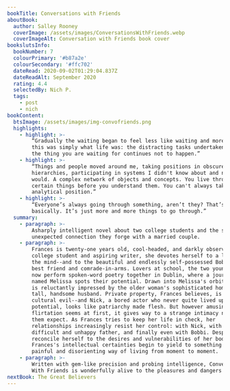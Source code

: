 ```yaml
---
bookTitle: Conversations with Friends
aboutBook:
  author: Salley Rooney
  coverImage: /assets/images/ConversationsWithFriends.webp
  coverImageAlt: Conversation with Friends book cover
bookslutsInfo:
  bookNumber: 7
  colourPrimary: '#b87a2e'
  colourSecondary: '#ffc702'
  dateRead: 2020-09-02T01:29:04.837Z
  dateReadAlt: September 2020
  rating: 4.4
  selectedBy: Nich P.
  tags:
    - post
    - nich
bookContent:
  btsImage: /assets/images/img-convofriends.png
  highlights:
    - highlight: >-
        “Gradually the waiting began to feel less like waiting and more like
        this was simply what life was: the distracting tasks undertaken while
        the thing you are waiting for continues not to happen.”
    - highlight: >-
        “Things and people moved around me, taking positions in obscure
        hierarchies, participating in systems I didn't know about and never
        would. A complex network of objects and concepts. You live through
        certain things before you understand them. You can't always take the
        analytical position.”
    - highlight: >-
        “Everyone’s always going through something, aren’t they? That’s life,
        basically. It’s just more and more things to go through.”
  summary:
    - paragraph: >-
        Asharply intelligent novel about two college students and the strange,
        unexpected connection they forge with a married couple.
    - paragraph: >-
        Frances is twenty-one years old, cool-headed, and darkly observant. A
        college student and aspiring writer, she devotes herself to a life of
        the mind--and to the beautiful and endlessly self-possessed Bobbi, her
        best friend and comrade-in-arms. Lovers at school, the two young women
        now perform spoken-word poetry together in Dublin, where a journalist
        named Melissa spots their potential. Drawn into Melissa's orbit, Frances
        is reluctantly impressed by the older woman's sophisticated home and
        tall, handsome husband. Private property, Frances believes, is a
        cultural evil--and Nick, a bored actor who never quite lived up to his
        potential, looks like patriarchy made flesh. But however amusing their
        flirtation seems at first, it gives way to a strange intimacy neither of
        them expect. As Frances tries to keep her life in check, her
        relationships increasingly resist her control: with Nick, with her
        difficult and unhappy father, and finally even with Bobbi. Desperate to
        reconcile herself to the desires and vulnerabilities of her body,
        Frances's intellectual certainties begin to yield to something new: a
        painful and disorienting way of living from moment to moment.
    - paragraph: >-
        Written with gem-like precision and probing intelligence, Conversations
        With Friends is wonderfully alive to the pleasures and dangers of youth.
nextBook: The Great Believers
---
```


